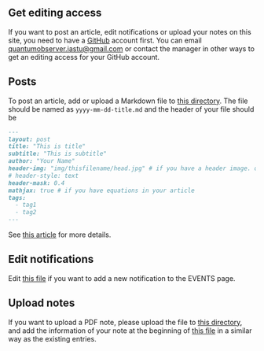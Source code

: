 ## Get editing access

If you want to post an article, edit notifications or upload your notes on this site, you need to have a [GitHub](https://github.com) account first. You can email [quantumobserver.iastu@gmail.com](mailto:quantumobserver.iastu@gmail.com) or contact the manager in other ways to get an editing access for your GitHub account.

## Posts

To post an article, add or upload a Markdown file to [this directory](https://github.com/QuantumObserverIASTU/QuantumObserverIASTU.github.io/tree/main/_posts). The file should be named as ``yyyy-mm-dd-title.md`` and the header of your file should be
```markdown
---
layout: post
title: "This is title"
subtitle: "This is subtitle"
author: "Your Name"
header-img: "img/thisfilename/head.jpg" # if you have a header image. or if you want to have a text style head, see the next line
# header-style: text 
header-mask: 0.4
mathjax: true # if you have equations in your article
tags:
  - tag1
  - tag2
---
```
See [this article](https://quantumobserveriastu.github.io/2022/06/16/test/) for more details.

## Edit notifications

Edit [this file](https://github.com/QuantumObserverIASTU/QuantumObserverIASTU.github.io/blob/main/_includes/events/events.md) if you want to add a new notification to the EVENTS page.

## Upload notes

If you want to upload a PDF note, please upload the file to [this directory](https://github.com/QuantumObserverIASTU/QuantumObserverIASTU.github.io/tree/main/notes), and add the information of your note at the beginning of [this file](https://github.com/QuantumObserverIASTU/QuantumObserverIASTU.github.io/blob/main/_includes/notes/notes.md) in a similar way as the existing entries.